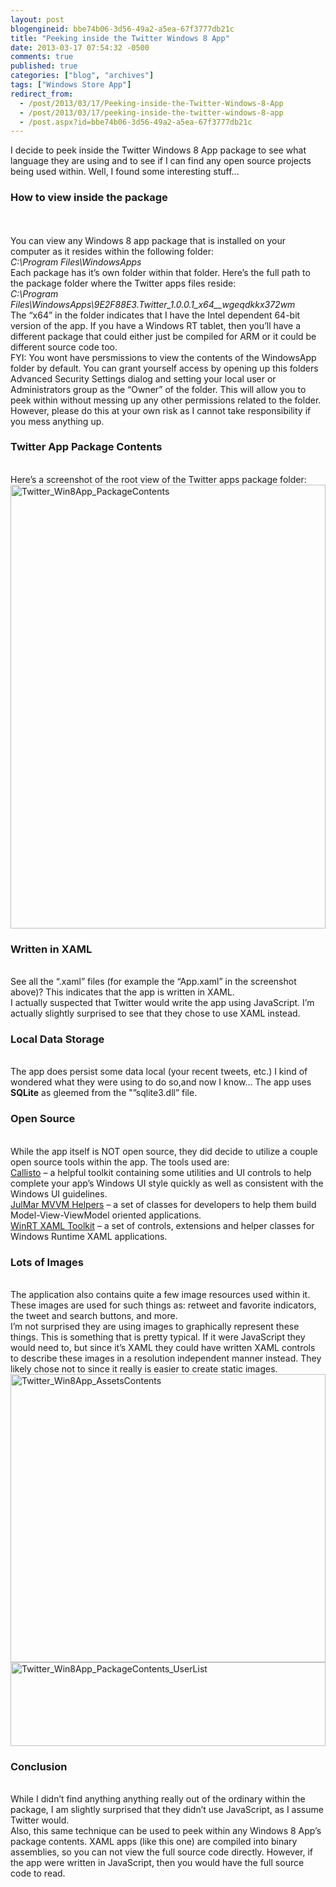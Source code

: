 ```yaml
---
layout: post
blogengineid: bbe74b06-3d56-49a2-a5ea-67f3777db21c
title: "Peeking inside the Twitter Windows 8 App"
date: 2013-03-17 07:54:32 -0500
comments: true
published: true
categories: ["blog", "archives"]
tags: ["Windows Store App"]
redirect_from: 
  - /post/2013/03/17/Peeking-inside-the-Twitter-Windows-8-App
  - /post/2013/03/17/peeking-inside-the-twitter-windows-8-app
  - /post.aspx?id=bbe74b06-3d56-49a2-a5ea-67f3777db21c
---
```

<!-- more -->

I decide to peek inside the Twitter Windows 8 App package to see what language they are using and to see if I can find any open source projects being used within. Well, I found some interesting stuff…  <h3>How to view inside the package</h3>  
   <br />You can view any Windows 8 app package that is installed on your computer as it resides within the following folder:  
*C:\Program Files\WindowsApps*  
Each package has it’s own folder within that folder. Here’s the full path to the package folder where the Twitter apps files reside:  
*C:\Program Files\WindowsApps\9E2F88E3.Twitter_1.0.0.1_x64__wgeqdkkx372wm*  
The “x64” in the folder indicates that I have the Intel dependent 64-bit version of the app. If you have a Windows RT tablet, then you’ll have a different package that could either just be compiled for ARM or it could be different source code too.  
FYI: You wont have persmissions to view the contents of the WindowsApp folder by default. You can grant yourself access by opening up this folders Advanced Security Settings dialog and setting your local user or Administrators group as the “Owner” of the folder. This will allow you to peek within without messing up any other permissions related to the folder. However, please do this at your own risk as I cannot take responsibility if you mess anything up.  <h3>Twitter App Package Contents</h3>  
Here’s a screenshot of the root view of the Twitter apps package folder:  
<a href="/images/postsTwitter_Win8App_PackageContents.png"><img title="Twitter_Win8App_PackageContents" style="border-top: 0px; border-right: 0px; background-image: none; border-bottom: 0px; padding-top: 0px; padding-left: 0px; border-left: 0px; display: inline; padding-right: 0px" border="0" alt="Twitter_Win8App_PackageContents" src="/images/postsTwitter_Win8App_PackageContents_thumb.png" width="504" height="710" /></a>  <h3>Written in XAML</h3>  
See all the “.xaml” files (for example the “App.xaml” in the screenshot above)? This indicates that the app is written in XAML.  
I actually suspected that Twitter would write the app using JavaScript. I’m actually slightly surprised to see that they chose to use XAML instead.  <h3>Local Data Storage</h3>  
The app does persist some data local (your recent tweets, etc.) I kind of wondered what they were using to do so,and now I know… The app uses **SQLite** as gleemed from the &quot;”sqlite3.dll” file.  <h3>Open Source</h3>  
While the app itself is NOT open source, they did decide to utilize a couple open source tools within the app. The tools used are:  
<a href="http://winrtxamltoolkit.com/">Callisto</a> – a helpful toolkit containing some utilities and UI controls to help complete your app’s Windows UI style quickly as well as consistent with the Windows UI guidelines.  
<a href="http://mvvmhelpers.codeplex.com/">JulMar MVVM Helpers</a> – a set of classes for developers to help them build Model-View-ViewModel oriented applications.  
<a href="http://winrtxamltoolkit.codeplex.com/">WinRT XAML Toolkit</a> – a set of controls, extensions and helper classes for Windows Runtime XAML applications.  <h3>Lots of Images</h3>  
The application also contains quite a few image resources used within it. These images are used for such things as: retweet and favorite indicators, the tweet and search buttons, and more.  
I’m not surprised they are using images to graphically represent these things. This is something that is pretty typical. If it were JavaScript they would need to, but since it’s XAML they could have written XAML controls to describe these images in a resolution independent manner instead. They likely chose not to since it really is easier to create static images.  
<a href="/images/postsTwitter_Win8App_AssetsContents.png"><img title="Twitter_Win8App_AssetsContents" style="border-top: 0px; border-right: 0px; background-image: none; border-bottom: 0px; padding-top: 0px; padding-left: 0px; border-left: 0px; display: inline; padding-right: 0px" border="0" alt="Twitter_Win8App_AssetsContents" src="/images/postsTwitter_Win8App_AssetsContents_thumb.png" width="504" height="461" /></a>  
<a href="/images/postsTwitter_Win8App_PackageContents_UserList.png"><img title="Twitter_Win8App_PackageContents_UserList" style="border-top: 0px; border-right: 0px; background-image: none; border-bottom: 0px; padding-top: 0px; padding-left: 0px; border-left: 0px; display: inline; padding-right: 0px" border="0" alt="Twitter_Win8App_PackageContents_UserList" src="/images/postsTwitter_Win8App_PackageContents_UserList_thumb.png" width="504" height="134" /></a>  <h3>Conclusion</h3>  
While I didn’t find anything anything really out of the ordinary within the package, I am slightly surprised that they didn’t use JavaScript, as I assume Twitter would.  
Also, this same technique can be used to peek within any Windows 8 App’s package contents. XAML apps (like this one) are compiled into binary assemblies, so you can not view the full source code directly. However, if the app were written in JavaScript, then you would have the full source code to read.
